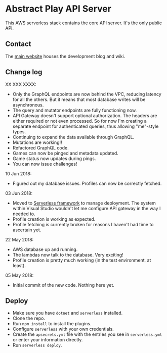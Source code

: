 # Abstract Play API Server

This AWS serverless stack contains the core API server. It's the only public API.  

## Contact

The [main website](https://www.abstractplay.com) houses the development blog and wiki.

## Change log

XX XXX XXXX:

* Only the GraphQL endpoints are now behind the VPC, reducing latency for all the others. But it means that most database writes will be asynchronous.
* The query and mutator endpoints are fully functioning now.
* API Gateway doesn't support optional authorization. The headers are either required or not even processed. So for now I'm creating a separate endpoint for authenticated queries, thus allowing "me"-style types.
* Continuing to expand the data available through GraphQL.
* Mutations are working!!
* Refactored GraphQL code.
* Games can now be pinged and metadata updated.
* Game status now updates during pings.
* You can now issue challenges!

10 Jun 2018:

* Figured out my database issues. Profiles can now be correctly fetched.  

03 Jun 2018:

* Moved to [Serverless framework](https://serverless.com) to manage deployment. The system within Visual Studio wouldn't let me configure API gateway in the way I needed to.
* Profile creation is working as expected.
* Profile fetching is currently broken for reasons I haven't had time to ascertain yet.

22 May 2018:

* AWS database up and running.
* The lambdas now talk to the database. Very exciting!
* Profile creation is pretty much working (in the test environment, at least).

05 May 2018:

* Initial commit of the new code. Nothing here yet.

## Deploy

* Make sure you have `dotnet` and `serverless` installed.
* Clone the repo.
* Run `npm install` to install the plugins.
* Configure `serverless` with your own credentials.
* Create the `apsecrets.yml` file with the entries you see in `serverless.yml` or enter your information directly.
* Run `serverless deploy`.
